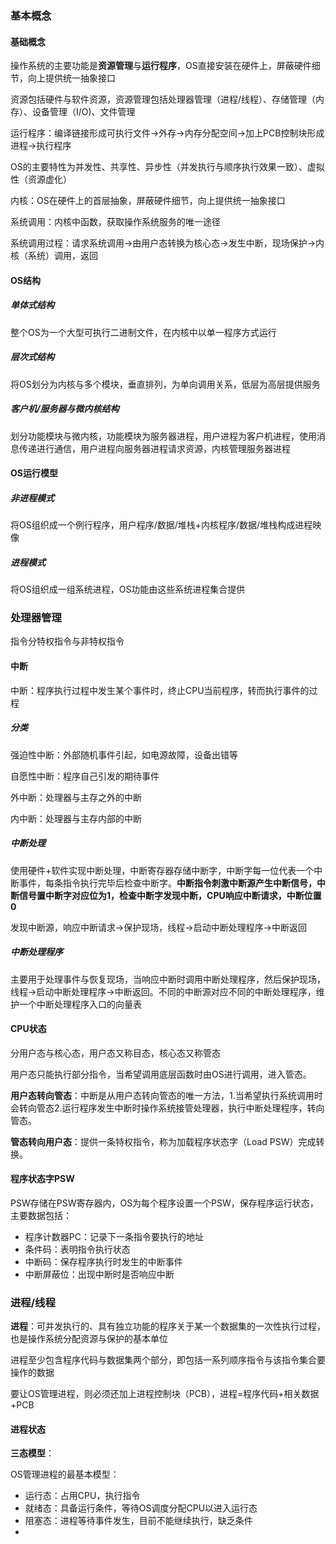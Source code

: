 ### 基本概念

#### 基础概念

操作系统的主要功能是**资源管理**与**运行程序**，OS直接安装在硬件上，屏蔽硬件细节，向上提供统一抽象接口

资源包括硬件与软件资源，资源管理包括处理器管理（进程/线程）、存储管理（内存）、设备管理（I/O)、文件管理

运行程序：编译链接形成可执行文件→外存→内存分配空间→加上PCB控制块形成进程→执行程序

OS的主要特性为并发性、共享性、异步性（并发执行与顺序执行效果一致）、虚拟性（资源虚化）

内核：OS在硬件上的首层抽象，屏蔽硬件细节，向上提供统一抽象接口

系统调用：内核中函数，获取操作系统服务的唯一途径

系统调用过程：请求系统调用→由用户态转换为核心态→发生中断，现场保护→内核（系统）调用，返回

#### OS结构

##### 单体式结构

整个OS为一个大型可执行二进制文件，在内核中以单一程序方式运行

##### 层次式结构

将OS划分为内核与多个模块，垂直排列，为单向调用关系，低层为高层提供服务

##### 客户机/服务器与微内核结构

划分功能模块与微内核，功能模块为服务器进程，用户进程为客户机进程，使用消息传递进行通信，用户进程向服务器进程请求资源，内核管理服务器进程

#### OS运行模型

##### 非进程模式

将OS组织成一个例行程序，用户程序/数据/堆栈+内核程序/数据/堆栈构成进程映像

##### 进程模式

将OS组织成一组系统进程，OS功能由这些系统进程集合提供

### 处理器管理

指令分特权指令与非特权指令

#### 中断

中断：程序执行过程中发生某个事件时，终止CPU当前程序，转而执行事件的过程

##### 分类

强迫性中断：外部随机事件引起，如电源故障，设备出错等

自愿性中断：程序自己引发的期待事件

外中断：处理器与主存之外的中断

内中断：处理器与主存内部的中断

##### 中断处理

使用硬件+软件实现中断处理，中断寄存器存储中断字，中断字每一位代表一个中断事件，每条指令执行完毕后检查中断字。**中断指令刺激中断源产生中断信号，中断信号置中断字对应位为1，检查中断字发现中断，CPU响应中断请求，中断位置0**

发现中断源，响应中断请求→保护现场，线程→启动中断处理程序→中断返回

##### 中断处理程序

主要用于处理事件与恢复现场，当响应中断时调用中断处理程序，然后保护现场，线程→启动中断处理程序→中断返回。不同的中断源对应不同的中断处理程序，维护一个中断处理程序入口的向量表

#### CPU状态

分用户态与核心态，用户态又称目态，核心态又称管态

用户态只能执行部分指令，当希望调用底层函数时由OS进行调用，进入管态。

**用户态转向管态**：中断是从用户态转向管态的唯一方法，1.当希望执行系统调用时会转向管态2.运行程序发生中断时操作系统接管处理器，执行中断处理程序，转向管态。

**管态转向用户态**：提供一条特权指令，称为加载程序状态字（Load PSW）完成转换。

#### 程序状态字PSW

PSW存储在PSW寄存器内，OS为每个程序设置一个PSW，保存程序运行状态，主要数据包括：

* 程序计数器PC：记录下一条指令要执行的地址
* 条件码：表明指令执行状态
* 中断码：保存程序执行时发生的中断事件
* 中断屏蔽位：出现中断时是否响应中断

### 进程/线程

**进程**：可并发执行的、具有独立功能的程序关于某一个数据集的一次性执行过程，也是操作系统分配资源与保护的基本单位

进程至少包含程序代码与数据集两个部分，即包括一系列顺序指令与该指令集合要操作的数据

要让OS管理进程，则必须还加上进程控制块（PCB），进程=程序代码+相关数据+PCB

#### 进程状态

**三态模型**：

OS管理进程的最基本模型：

* 运行态：占用CPU，执行指令
* 就绪态：具备运行条件，等待OS调度分配CPU以进入运行态
* 阻塞态：进程等待事件发生，目前不能继续执行，缺乏条件
* 